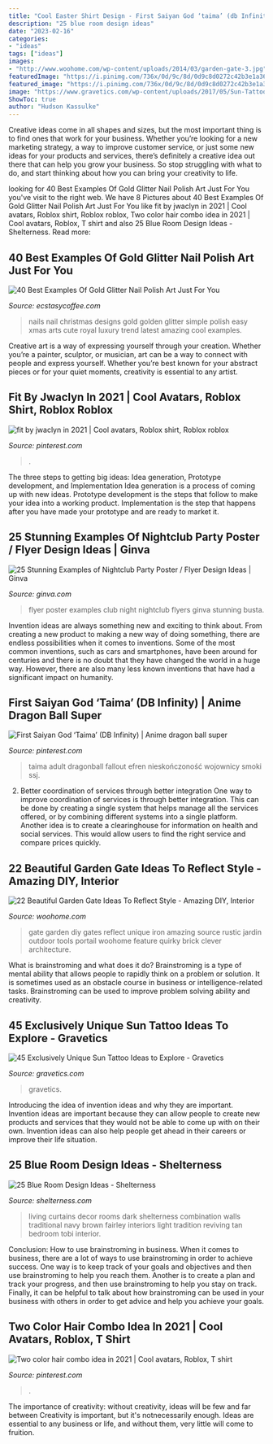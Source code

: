 ```yaml
---
title: "Cool Easter Shirt Design - First Saiyan God ‘taima’ (db Infinity)"
description: "25 blue room design ideas"
date: "2023-02-16"
categories:
- "ideas"
tags: ["ideas"]
images:
- "http://www.woohome.com/wp-content/uploads/2014/03/garden-gate-3.jpg"
featuredImage: "https://i.pinimg.com/736x/0d/9c/8d/0d9c8d0272c42b3e1a363a71e151bbdc.jpg"
featured_image: "https://i.pinimg.com/736x/0d/9c/8d/0d9c8d0272c42b3e1a363a71e151bbdc.jpg"
image: "https://www.gravetics.com/wp-content/uploads/2017/05/Sun-Tattoo-Ideas.jpg"
ShowToc: true
author: "Hudson Kassulke"
---
```



Creative ideas come in all shapes and sizes, but the most important thing is to find ones that work for your business. Whether you’re looking for a new marketing strategy, a way to improve customer service, or just some new ideas for your products and services, there’s definitely a creative idea out there that can help you grow your business. So stop struggling with what to do, and start thinking about how you can bring your creativity to life.

	

		
looking for 40 Best Examples Of Gold Glitter Nail Polish Art Just For You you've visit to the right web. We have 8 Pictures about 40 Best Examples Of Gold Glitter Nail Polish Art Just For You like fit by jwaclyn in 2021 | Cool avatars, Roblox shirt, Roblox roblox, Two color hair combo idea in 2021 | Cool avatars, Roblox, T shirt and also 25 Blue Room Design Ideas - Shelterness. Read more:
		
    
## 40 Best Examples Of Gold Glitter Nail Polish Art Just For You

<img loading=lazy src="https://i1.wp.com/www.ecstasycoffee.com/wp-content/uploads/2016/10/Gold-Glitter-Nails-Designs-21.jpg?resize=620%2C848&amp;ssl=1" onerror="this.onerror=null;this.src='https://tse2.mm.bing.net/th?id=OIP.eqt3s0b59ebkTmQINY2UQwHaKI&amp;pid=15.1';" alt="40 Best Examples Of Gold Glitter Nail Polish Art Just For You">

_Source: ecstasycoffee.com_

>nails nail christmas designs gold golden glitter simple polish easy xmas arts cute royal luxury trend latest amazing cool examples. 

	

Creative art is a way of expressing yourself through your creation. Whether you’re a painter, sculptor, or musician, art can be a way to connect with people and express yourself. Whether you’re best known for your abstract pieces or for your quiet moments, creativity is essential to any artist.

    
## Fit By Jwaclyn In 2021 | Cool Avatars, Roblox Shirt, Roblox Roblox

<img loading=lazy src="https://i.pinimg.com/736x/23/03/a3/2303a30a3e8c6a6cdbe255523ceef0b8.jpg" onerror="this.onerror=null;this.src='https://tse2.mm.bing.net/th?id=OIP.QXHPmUoDxYRmKPkzgjwoVQHaPO&amp;pid=15.1';" alt="fit by jwaclyn in 2021 | Cool avatars, Roblox shirt, Roblox roblox">

_Source: pinterest.com_

>. 

	

The three steps to getting big ideas: Idea generation, Prototype development, and Implementation
Idea generation is a process of coming up with new ideas. Prototype development is the steps that follow to make your idea into a working product. Implementation is the step that happens after you have made your prototype and are ready to market it.

    
## 25 Stunning Examples Of Nightclub Party Poster / Flyer Design Ideas | Ginva

<img loading=lazy src="http://ginva.com/wp-content/uploads/2012/04/party-flyer-design-examples-16.jpg" onerror="this.onerror=null;this.src='https://tse1.mm.bing.net/th?id=OIP.8PqVnDCnbcA7pi6m8EWt-wHaKY&amp;pid=15.1';" alt="25 Stunning Examples of Nightclub Party Poster / Flyer Design Ideas | Ginva">

_Source: ginva.com_

>flyer poster examples club night nightclub flyers ginva stunning busta. 

	

Invention ideas are always something new and exciting to think about. From creating a new product to making a new way of doing something, there are endless possibilities when it comes to inventions. Some of the most common inventions, such as cars and smartphones, have been around for centuries and there is no doubt that they have changed the world in a huge way. However, there are also many less known inventions that have had a significant impact on humanity.

    
## First Saiyan God ‘Taima’ (DB Infinity) | Anime Dragon Ball Super

<img loading=lazy src="https://i.pinimg.com/736x/0d/9c/8d/0d9c8d0272c42b3e1a363a71e151bbdc.jpg" onerror="this.onerror=null;this.src='https://tse3.mm.bing.net/th?id=OIP.HEuv-fs0ylvkNK8rQZ3WzAHaJ3&amp;pid=15.1';" alt="First Saiyan God ‘Taima’ (DB Infinity) | Anime dragon ball super">

_Source: pinterest.com_

>taima adult dragonball fallout efren nieskończoność wojownicy smoki ssj. 

	

2) Better coordination of services through better integration
One way to improve coordination of services is through better integration. This can be done by creating a single system that helps manage all the services offered, or by combining different systems into a single platform. Another idea is to create a clearinghouse for information on health and social services. This would allow users to find the right service and compare prices quickly.

    
## 22 Beautiful Garden Gate Ideas To Reflect Style - Amazing DIY, Interior

<img loading=lazy src="http://www.woohome.com/wp-content/uploads/2014/03/garden-gate-3.jpg" onerror="this.onerror=null;this.src='https://tse2.mm.bing.net/th?id=OIP.NefSL-YnZ59MIBU_2jd_PAHaJ4&amp;pid=15.1';" alt="22 Beautiful Garden Gate Ideas To Reflect Style - Amazing DIY, Interior">

_Source: woohome.com_

>gate garden diy gates reflect unique iron amazing source rustic jardin outdoor tools portail woohome feature quirky brick clever architecture. 

	

What is brainstroming and what does it do?
Brainstroming is a type of mental ability that allows people to rapidly think on a problem or solution. It is sometimes used as an obstacle course in business or intelligence-related tasks. Brainstroming can be used to improve problem solving ability and creativity.

    
## 45 Exclusively Unique Sun Tattoo Ideas To Explore - Gravetics

<img loading=lazy src="https://www.gravetics.com/wp-content/uploads/2017/05/Sun-Tattoo-Ideas.jpg" onerror="this.onerror=null;this.src='https://tse3.mm.bing.net/th?id=OIP.chZz6xsHMx8684StLyFmkwHaJQ&amp;pid=15.1';" alt="45 Exclusively Unique Sun Tattoo Ideas to Explore - Gravetics">

_Source: gravetics.com_

>gravetics. 

	

Introducing the idea of invention ideas and why they are important.
Invention ideas are important because they can allow people to create new products and services that they would not be able to come up with on their own. Invention ideas can also help people get ahead in their careers or improve their life situation.

    
## 25 Blue Room Design Ideas - Shelterness

<img loading=lazy src="http://i.shelterness.com/blue-room-design-ideas-24.jpeg" onerror="this.onerror=null;this.src='https://tse4.mm.bing.net/th?id=OIP.6TfyHYKNjmNJpZUmLkGDFAAAAA&amp;pid=15.1';" alt="25 Blue Room Design Ideas - Shelterness">

_Source: shelterness.com_

>living curtains decor rooms dark shelterness combination walls traditional navy brown fairley interiors light tradition reviving tan bedroom tobi interior. 

	

Conclusion: How to use brainstroming in business.
When it comes to business, there are a lot of ways to use brainstroming in order to achieve success. One way is to keep track of your goals and objectives and then use brainstroming to help you reach them. Another is to create a plan and track your progress, and then use brainstroming to help you stay on track. Finally, it can be helpful to talk about how brainstroming can be used in your business with others in order to get advice and help you achieve your goals.

    
## Two Color Hair Combo Idea In 2021 | Cool Avatars, Roblox, T Shirt

<img loading=lazy src="https://i.pinimg.com/736x/bf/f4/75/bff47513f2bc879ab6951fdbc7ee30b6.jpg" onerror="this.onerror=null;this.src='https://tse4.mm.bing.net/th?id=OIP.dAEn1_2pAbCKOd1oe6tSawHaNK&amp;pid=15.1';" alt="Two color hair combo idea in 2021 | Cool avatars, Roblox, T shirt">

_Source: pinterest.com_

>. 

	

The importance of creativity: without creativity, ideas will be few and far between
Creativity is important, but it's notnecessarily enough. Ideas are essential to any business or life, and without them, very little will come to fruition.

